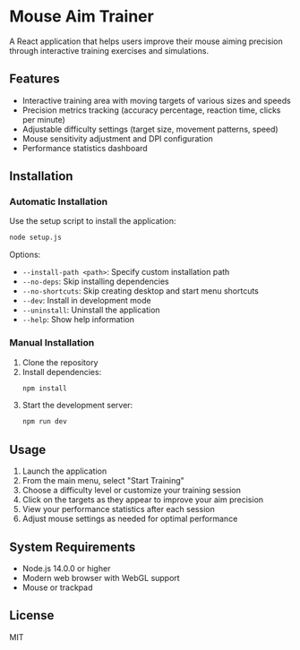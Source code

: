 # Mouse Aim Trainer

A React application that helps users improve their mouse aiming precision through interactive training exercises and simulations.

## Features

- Interactive training area with moving targets of various sizes and speeds
- Precision metrics tracking (accuracy percentage, reaction time, clicks per minute)
- Adjustable difficulty settings (target size, movement patterns, speed)
- Mouse sensitivity adjustment and DPI configuration
- Performance statistics dashboard

## Installation

### Automatic Installation

Use the setup script to install the application:

```bash
node setup.js
```

Options:
- `--install-path <path>`: Specify custom installation path
- `--no-deps`: Skip installing dependencies
- `--no-shortcuts`: Skip creating desktop and start menu shortcuts
- `--dev`: Install in development mode
- `--uninstall`: Uninstall the application
- `--help`: Show help information

### Manual Installation

1. Clone the repository
2. Install dependencies:
   ```bash
   npm install
   ```
3. Start the development server:
   ```bash
   npm run dev
   ```

## Usage

1. Launch the application
2. From the main menu, select "Start Training"
3. Choose a difficulty level or customize your training session
4. Click on the targets as they appear to improve your aim precision
5. View your performance statistics after each session
6. Adjust mouse settings as needed for optimal performance

## System Requirements

- Node.js 14.0.0 or higher
- Modern web browser with WebGL support
- Mouse or trackpad

## License

MIT
